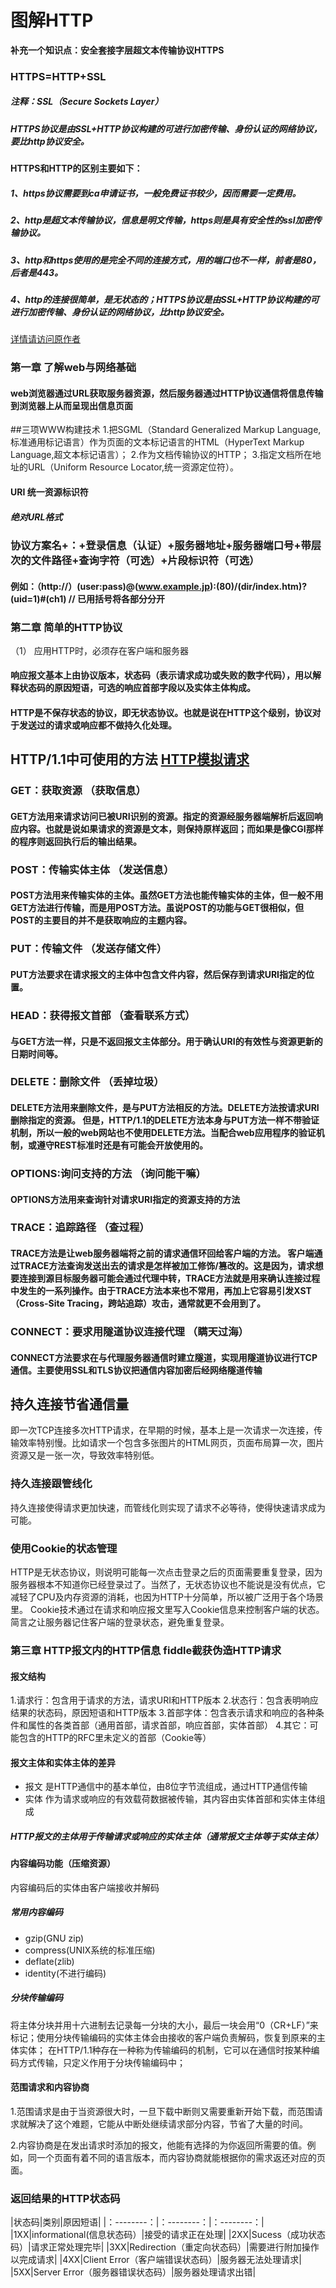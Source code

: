 # 图解HTTP

**补充一个知识点：安全套接字层超文本传输协议HTTPS**
### HTTPS=HTTP+SSL
##### 注释：SSL（Secure Sockets Layer）
##### HTTPS协议是由SSL+HTTP协议构建的可进行加密传输、身份认证的网络协议，要比http协议安全。
#### HTTPS和HTTP的区别主要如下：

##### 1、https协议需要到ca申请证书，一般免费证书较少，因而需要一定费用。

##### 2、http是超文本传输协议，信息是明文传输，https则是具有安全性的ssl加密传输协议。

##### 3、http和https使用的是完全不同的连接方式，用的端口也不一样，前者是80，后者是443。

##### 4、http的连接很简单，是无状态的；HTTPS协议是由SSL+HTTP协议构建的可进行加密传输、身份认证的网络协议，比http协议安全。
[详情请访问原作者](https://www.cnblogs.com/sueyyyy/p/12012570.html)

### 第一章  了解web与网络基础

#### web浏览器通过URL获取服务器资源，然后服务器通过HTTP协议通信将信息传输到浏览器上从而呈现出信息页面
##三项WWW构建技术
1.把SGML（Standard Generalized Markup Language,标准通用标记语言）作为页面的文本标记语言的HTML（HyperText Markup Language,超文本标记语言）；
2.作为文档传输协议的HTTP；
3.指定文档所在地址的URL（Uniform Resource Locator,统一资源定位符）。

#### URI 统一资源标识符
##### 绝对URL格式
 ### 协议方案名+：+登录信息（认证）+服务器地址+服务器端口号+带层次的文件路径+查询字符（可选）+片段标识符（可选）   
####             例如：（http://）(user:pass)@(www.example.jp):(80)/(dir/index.htm)?(uid=1)#(ch1)  // 已用括号将各部分分开

### 第二章 简单的HTTP协议

（1） 应用HTTP时，必须存在客户端和服务器
#### 响应报文基本上由协议版本，状态码（表示请求成功或失败的数字代码），用以解释状态码的原因短语，可选的响应首部字段以及实体主体构成。
#### HTTP是不保存状态的协议，即无状态协议。也就是说在HTTP这个级别，协议对于发送过的请求或响应都不做持久化处理。

## HTTP/1.1中可使用的方法 [HTTP模拟请求](https://www.sojson.com/httpRequest/)
### GET：获取资源  （获取信息）
#### GET方法用来请求访问已被URI识别的资源。指定的资源经服务器端解析后返回响应内容。也就是说如果请求的资源是文本，则保持原样返回；而如果是像CGI那样的程序则返回执行后的输出结果。
### POST：传输实体主体  （发送信息）
#### POST方法用来传输实体的主体。虽然GET方法也能传输实体的主体，但一般不用GET方法进行传输，而是用POST方法。虽说POST的功能与GET很相似，但POST的主要目的并不是获取响应的主题内容。
### PUT：传输文件      （发送存储文件）
#### PUT方法要求在请求报文的主体中包含文件内容，然后保存到请求URI指定的位置。
### HEAD：获得报文首部   （查看联系方式）
#### 与GET方法一样，只是不返回报文主体部分。用于确认URI的有效性与资源更新的日期时间等。
### DELETE：删除文件    （丢掉垃圾）
#### DELETE方法用来删除文件，是与PUT方法相反的方法。DELETE方法按请求URI删除指定的资源。         但是，HTTP/1.1的DELETE方法本身与PUT方法一样不带验证机制，所以一般的web网站也不使用DELETE方法。当配合web应用程序的验证机制，或遵守REST标准时还是有可能会开放使用的。
### OPTIONS:询问支持的方法   （询问能干嘛）
#### OPTIONS方法用来查询针对请求URI指定的资源支持的方法
### TRACE：追踪路径    （查过程）
#### TRACE方法是让web服务器端将之前的请求通信环回给客户端的方法。  客户端通过TRACE方法查询发送出去的请求是怎样被加工修饰/篡改的。这是因为，请求想要连接到源目标服务器可能会通过代理中转，TRACE方法就是用来确认连接过程中发生的一系列操作。由于TRACE方法本来也不常用，再加上它容易引发XST（Cross-Site Tracing，跨站追踪）攻击，通常就更不会用到了。
### CONNECT：要求用隧道协议连接代理  （瞒天过海）
#### CONNECT方法要求在与代理服务器通信时建立隧道，实现用隧道协议进行TCP通信。主要使用SSL和TLS协议把通信内容加密后经网络隧道传输
## 持久连接节省通信量 
即一次TCP连接多次HTTP请求，在早期的时候，基本上是一次请求一次连接，传输效率特别慢。比如请求一个包含多张图片的HTML网页，页面布局算一次，图片资源又是一张一次，导致效率特别低。
### 持久连接跟管线化
持久连接使得请求更加快速，而管线化则实现了请求不必等待，使得快速请求成为可能。
### 使用Cookie的状态管理
HTTP是无状态协议，则说明可能每一次点击登录之后的页面需要重复登录，因为服务器根本不知道你已经登录过了。当然了，无状态协议也不能说是没有优点，它减轻了CPU及内存资源的消耗，也因为HTTP十分简单，所以被广泛用于各个场景里。
Cookie技术通过在请求和响应报文里写入Cookie信息来控制客户端的状态。简言之让服务器记住客户端的登录状态，避免重复登录。
### 第三章 HTTP报文内的HTTP信息  fiddle截获伪造HTTP请求
#### 报文结构
1.请求行：包含用于请求的方法，请求URI和HTTP版本
2.状态行：包含表明响应结果的状态码，原因短语和HTTP版本
3.首部字体：包含表示请求和响应的各种条件和属性的各类首部（通用首部，请求首部，响应首部，实体首部）
4.其它：可能包含的HTTP的RFC里未定义的首部（Cookie等）
#### 报文主体和实体主体的差异
* 报文  是HTTP通信中的基本单位，由8位字节流组成，通过HTTP通信传输
* 实体  作为请求或响应的有效载荷数据被传输，其内容由实体首部和实体主体组成
 ##### HTTP报文的主体用于传输请求或响应的实体主体（通常报文主体等于实体主体）
 #### 内容编码功能（压缩资源）
 内容编码后的实体由客户端接收并解码 
 ##### 常用内容编码
 * gzip(GNU zip)
 * compress(UNIX系统的标准压缩)
 * deflate(zlib)
 * identity(不进行编码)
 ##### 分块传输编码
 将主体分块并用十六进制去记录每一分块的大小，最后一块会用“0（CR+LF）”来标记；使用分块传输编码的实体主体会由接收的客户端负责解码，恢复到原来的主体实体；
 在HTTP/1.1种存在一种称为传输编码的机制，它可以在通信时按某种编码方式传输，只定义作用于分块传输编码中；
 #### 范围请求和内容协商
 1.范围请求是由于当资源很大时，一旦下载中断则又需要重新开始下载，而范围请求就解决了这个难题，它能从中断处继续请求部分内容，节省了大量的时间。
 
 2.内容协商是在发出请求时添加的报文，他能有选择的为你返回所需要的值。例如，同一个页面有着不同的语言版本，而内容协商就能根据你的需求返还对应的页面。
 ### 返回结果的HTTP状态码
 
|状态码|类别|原因短语|
|：--------：|：--------：|：--------：|
|1XX|informational(信息状态码）|接受的请求正在处理|
|2XX|Sucess（成功状态码）|请求正常处理完毕|
|3XX|Redirection（重定向状态码）|需要进行附加操作以完成请求|
|4XX|Client Error（客户端错误状态码）|服务器无法处理请求|
|5XX|Server Error（服务器错误状态码）|服务器处理请求出错|
